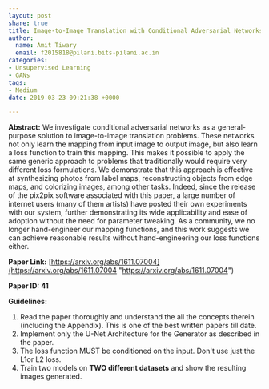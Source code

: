 ```yaml
---
layout: post
share: true
title: Image-to-Image Translation with Conditional Adversarial Networks (Pix2Pix)
author:
  name: Amit Tiwary
  email: f2015818@pilani.bits-pilani.ac.in
categories:
- Unsupervised Learning
- GANs
tags:
- Medium
date: 2019-03-23 09:21:38 +0000

---
```

**Abstract:** We investigate conditional adversarial networks as a general-purpose solution to image-to-image translation problems. These networks not only learn the mapping from input image to output image, but also learn a loss function to train this mapping. This makes it possible to apply the same generic approach to problems that traditionally would require very different loss formulations. We demonstrate that this approach is effective at synthesizing photos from label maps, reconstructing objects from edge maps, and colorizing images, among other tasks. Indeed, since the release of the pix2pix software associated with this paper, a large number of internet users (many of them artists) have posted their own experiments with our system, further demonstrating its wide applicability and ease of adoption without the need for parameter tweaking. As a community, we no longer hand-engineer our mapping functions, and this work suggests we can achieve reasonable results without hand-engineering our loss functions either.

**Paper Link:** [https://arxiv.org/abs/1611.07004](https://arxiv.org/abs/1611.07004 "https://arxiv.org/abs/1611.07004")

**Paper ID: 41**

**Guidelines:**

1. Read the paper thoroughly and understand the all the concepts therein (including the Appendix). This is one of the best written papers till date.
2. Implement only the U-Net Architecture for the Generator as described in the paper.
3. The loss function MUST be conditioned on the input. Don't use just the L1or L2 loss.
4. Train two models on **TWO different datasets** and show the resulting images generated.